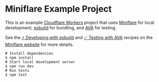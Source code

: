 # Miniflare Example Project

This is an example [Cloudflare Workers](https://workers.cloudflare.com/) project that uses [Miniflare](https://github.com/cloudflare/miniflare) for local development, [esbuild](https://github.com/evanw/esbuild) for bundling, and [AVA](https://github.com/avajs/ava) for testing.

See the [⚡️ Developing with esbuild](https://miniflare.dev/recipes/esbuild.html) and [✅ Testing with AVA](https://miniflare.dev/recipes/ava.html) recipes on the [Miniflare website](https://miniflare.dev/) for more details.

```shell
# Install dependencies
$ npm install
# Start local development server
$ npm run dev
# Run tests
$ npm test
```
